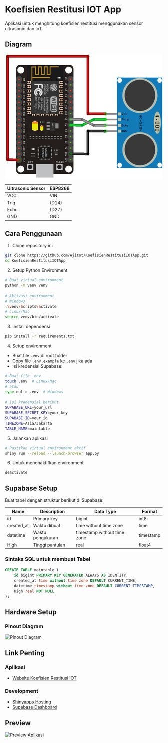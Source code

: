 # Koefisien Restitusi IOT App

Aplikasi untuk menghitung koefisien restitusi menggunakan sensor ultrasonic dan IoT.


## Diagram

![](images\circuit_diagram.png)

| Ultrasonic Sensor | ESP8266 |
|-------------------|---------|
| VCC               | VIN     |
| Trig              | (D14) |
| Echo              | (D27) |
| GND               | GND     |

## Cara Penggunaan

1. Clone repository ini
```bash
git clone https://github.com/Ajitot/KoefisienRestitusiIOTApp.git
cd KoefisienRestitusiIOTApp
```

2. Setup Python Environment
```bash
# Buat virtual environment
python -m venv venv

# Aktivasi environment
# Windows
.\venv\Scripts\activate
# Linux/Mac
source venv/bin/activate
```

3. Install dependensi
```bash
pip install -r requirements.txt
```

4. Setup environment
- Buat file `.env` di root folder
- Copy file `.env.example` ke `.env` jika ada
- Isi kredensial Supabase:
```bash
# Buat file .env
touch .env  # Linux/Mac
# atau
type nul > .env  # Windows

# Isi kredensial berikut
SUPABASE_URL=your_url
SUPABASE_SECRET_KEY=your_key
SUPABASE_ID=your_id
TIMEZONE=Asia/Jakarta
TABLE_NAME=maintable
```

5. Jalankan aplikasi
```bash
# Pastikan virtual environment aktif
shiny run --reload --launch-browser app.py
```

6. Untuk menonaktifkan environment
```bash
deactivate
```

## Supabase Setup

Buat tabel dengan struktur berikut di Supabase:

| Name       | Description        | Data Type                  | Format    |
|------------|--------------------|----------------------------|-----------|
| id         | Primary key        | bigint                     | int8      |
| created_at | Waktu dibuat       | time without time zone     | time      |
| datetime   | Waktu pengukuran   | timestamp without time zone| timestamp |
| High       | Tinggi pantulan    | real                       | float4    |

### Sintaks SQL untuk membuat Tabel

```sql
CREATE TABLE maintable (
    id bigint PRIMARY KEY GENERATED ALWAYS AS IDENTITY,
    created_at time without time zone DEFAULT CURRENT_TIME,
    datetime timestamp without time zone DEFAULT CURRENT_TIMESTAMP,
    High real NOT NULL
);
```


## Hardware Setup

### Pinout Diagram

![Pinout Diagram](images/Pinout.png)

## Link Penting

### Aplikasi
- [Website Koefisien Restitusi IOT](https://koefisien-restitusi-iot.shinyapps.io/koefisien-restitusi-app1/)

### Development
- [Shinyapps Hosting](https://www.shinyapps.io/)
- [Supabase Dashboard](https://supabase.com/dashboard/project/)

## Preview

![Preview Aplikasi](https://github.com/Ajitot/KoefisienRestitusiIOTApp/assets/105025628/c1e33e2d-33b1-455a-ac37-2abdeead9a54)
